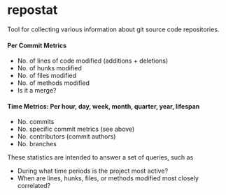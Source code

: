 repostat
========

Tool for collecting various information about git source code repositories.

#### Per Commit Metrics

 * No. of lines of code modified (additions + deletions)
 * No. of hunks modified
 * No. of files modified
 * No. of methods modified
 * Is it a merge?


#### Time Metrics: Per hour, day, week, month, quarter, year, lifespan

 * No. commits
 * No. specific commit metrics (see above)
 * No. contributors (commit authors)
 * No. branches


These statistics are intended to answer a set of queries, such as
 * During what time periods is the project most active?
 * When are lines, hunks, files, or methods modified most closely correlated?

